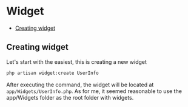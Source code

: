 # Widget

- [Creating widget](#creating-widget)

Creating widget
---

Let's start with the easiest, this is creating a new widget

```bash
php artisan widget:create UserInfo
```

After executing the command, the widget will be located at `app/Widgets/UserInfo.php`. 
As for me, it seemed reasonable to use the app/Widgets folder as the root folder with widgets.
